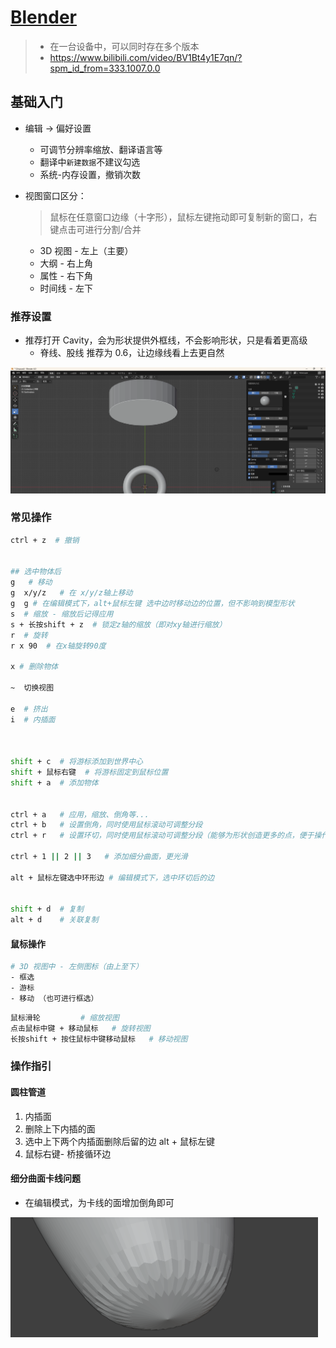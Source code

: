 # [Blender](https://www.blender.org/)

> - 在一台设备中，可以同时存在多个版本
> - https://www.bilibili.com/video/BV1Bt4y1E7qn/?spm_id_from=333.1007.0.0

## 基础入门

- 编辑 -> 偏好设置

  - 可调节分辨率缩放、翻译语言等
  - 翻译中`新建数据`不建议勾选
  - 系统-内存设置，撤销次数

- 视图窗口区分：

  > 鼠标在任意窗口边缘（十字形），鼠标左键拖动即可复制新的窗口，右键点击可进行分割/合并

  - 3D 视图 - 左上（主要）
  - 大纲 - 右上角
  - 属性 - 右下角
  - 时间线 - 左下



### 推荐设置

- 推荐打开 Cavity，会为形状提供外框线，不会影响形状，只是看着更高级
  - 脊线、股线 推荐为 0.6，让边缘线看上去更自然

![image-20240117214154229](images/Blender/image-20240117214154229.png)





### 常见操作

```sh
ctrl + z  # 撤销


## 选中物体后
g   # 移动    
g  x/y/z   # 在 x/y/z轴上移动
g  g # 在编辑模式下，alt+鼠标左键 选中边时移动边的位置，但不影响到模型形状
s  # 缩放 - 缩放后记得应用
s + 长按shift + z  # 锁定z轴的缩放（即对xy轴进行缩放）
r  # 旋转
r x 90  # 在x轴旋转90度

x # 删除物体

~  切换视图

e  # 挤出
i  # 内插面



shift + c  # 将游标添加到世界中心
shift + 鼠标右键  # 将游标固定到鼠标位置
shift + a  # 添加物体


ctrl + a   # 应用，缩放、倒角等...
ctrl + b   # 设置倒角，同时使用鼠标滚动可调整分段
ctrl + r   # 设置环切，同时使用鼠标滚动可调整分段（能够为形状创造更多的点，便于操作）

ctrl + 1 || 2 || 3   # 添加细分曲面，更光滑

alt + 鼠标左键选中环形边 # 编辑模式下，选中环切后的边


shift + d  # 复制
alt + d    # 关联复制
```



#### 鼠标操作

```sh
# 3D 视图中 - 左侧图标（由上至下）
- 框选
- 游标
- 移动 （也可进行框选）
```

```sh
鼠标滑轮 		 # 缩放视图
点击鼠标中键 + 移动鼠标   # 旋转视图
长按shift + 按住鼠标中键移动鼠标   # 移动视图
```



### 操作指引

#### 圆柱管道

1. 内插面
2. 删除上下内插的面
3. 选中上下两个内插面删除后留的边 alt + 鼠标左键
4. 鼠标右键- 桥接循环边

#### **细分曲面卡线问题**

- 在编辑模式，为卡线的面增加倒角即可

![image-20240201230234638](images/Blender/image-20240201230234638.png)
